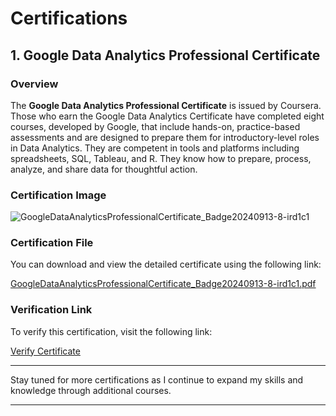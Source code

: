 # Certifications

## 1. Google Data Analytics Professional Certificate

### Overview

The **Google Data Analytics Professional Certificate** is issued by Coursera. Those who earn the Google Data Analytics Certificate have completed eight courses, developed by Google, that include hands-on, practice-based assessments and are designed to prepare them for introductory-level roles in Data Analytics. They are competent in tools and platforms including spreadsheets, SQL, Tableau, and R. They know how to prepare, process, analyze, and share data for thoughtful action.

### Certification Image

![GoogleDataAnalyticsProfessionalCertificate_Badge20240913-8-ird1c1](https://github.com/user-attachments/assets/4ee7860a-8a93-4369-aa0f-6d6b5666d860)

### Certification File

You can download and view the detailed certificate using the following link:

[GoogleDataAnalyticsProfessionalCertificate_Badge20240913-8-ird1c1.pdf](https://github.com/user-attachments/files/16994952/GoogleDataAnalyticsProfessionalCertificate_Badge20240913-8-ird1c1.pdf)

### Verification Link

To verify this certification, visit the following link:

[Verify Certificate](https://www.credly.com/go/8CRcVj2k)

---

Stay tuned for more certifications as I continue to expand my skills and knowledge through additional courses.

---
